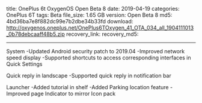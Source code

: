 title: OnePlus 6t OxygenOS Open Beta 8
date: 2019-04-19
categories: OnePlus 6T
tags: Beta
file_size: 1.65 GB
version: Open Beta 8
md5: 4bd36ba7e8f882dc99e7b2dbe34b33fd
download: http://oxygenos.oneplus.net/OnePlus6TOxygen_41_OTA_034_all_1904111013_0b78debcaaff48b5.zip
recovery_link: 
recovery_md5:

---
System
-Updated Android security patch to 2019.04
-Improved network speed display
-Supported shortcuts to access corresponding interfaces in Quick Settings

Quick reply in landscape
-Supported quick reply in notification bar

Launcher
-Added tutorial in shelf
-Added Parking location feature
-Improved page Indicator to mirror Icon pack

